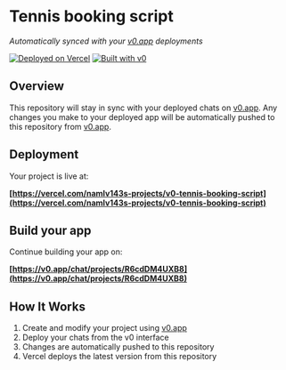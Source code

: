 # Tennis booking script

*Automatically synced with your [v0.app](https://v0.app) deployments*

[![Deployed on Vercel](https://img.shields.io/badge/Deployed%20on-Vercel-black?style=for-the-badge&logo=vercel)](https://vercel.com/namlv143s-projects/v0-tennis-booking-script)
[![Built with v0](https://img.shields.io/badge/Built%20with-v0.app-black?style=for-the-badge)](https://v0.app/chat/projects/R6cdDM4UXB8)

## Overview

This repository will stay in sync with your deployed chats on [v0.app](https://v0.app).
Any changes you make to your deployed app will be automatically pushed to this repository from [v0.app](https://v0.app).

## Deployment

Your project is live at:

**[https://vercel.com/namlv143s-projects/v0-tennis-booking-script](https://vercel.com/namlv143s-projects/v0-tennis-booking-script)**

## Build your app

Continue building your app on:

**[https://v0.app/chat/projects/R6cdDM4UXB8](https://v0.app/chat/projects/R6cdDM4UXB8)**

## How It Works

1. Create and modify your project using [v0.app](https://v0.app)
2. Deploy your chats from the v0 interface
3. Changes are automatically pushed to this repository
4. Vercel deploys the latest version from this repository
